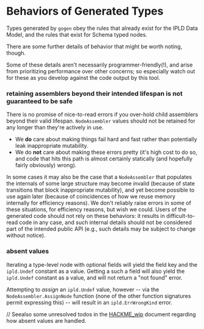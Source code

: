 Behaviors of Generated Types
============================

Types generated by `gogen` obey the rules that already exist for the IPLD Data Model,
and the rules that exist for Schema typed nodes.

There are some further details of behavior that might be worth noting, though.

Some of these details aren't necessarily programmer-friendly(!),
and arise from prioritizing performance over other concerns;
so especially watch out for these as you develop against the code output by this tool.

### retaining assemblers beyond their intended lifespan is not guaranteed to be safe

There is no promise of nice-to-read errors if you over-hold child assemblers beyond their valid lifespan.
`NodeAssembler` values should not be retained for any longer than they're actively in use.

- We **do** care about making things fail hard and fast rather than potentially leak inappropriate mutability.
- We do **not** care about making these errors pretty (it's high cost to do so, and code that hits this path is almost certainly statically (and hopefully fairly obviously) wrong).

In some cases it may also be the case that a `NodeAssembler` that populates the internals of some large structure
may become invalid (because of state transitions that block inappropriate mutability),
and yet become possible to use again later (because of coincidences of how we reuse memory internally for efficiency reasons).
We don't reliably raise errors in some of these situations, for efficiency reasons, but wish we could.
Users of the generated code should not rely on these behaviors:
it results in difficult-to-read code in any case,
and such internal details should not be considered part of the intended public API (e.g., such details may be subject to change without notice).

### absent values

Iterating a type-level node with optional fields will yield the field key and the `ipld.Undef` constant as a value.
Getting a such a field will also yield the `ipld.Undef` constant as a value, and will not return a "not found" error.

Attempting to *assign* an `ipld.Undef` value, however --
via the `NodeAssembler.AssignNode` function (none of the other function signatures permit expressing this) --
will result in an `ipld.ErrWrongKind` error.

// Seealso some unresolved todos in the [HACKME_wip](HACKME_wip.md) document regarding how absent values are handled.

